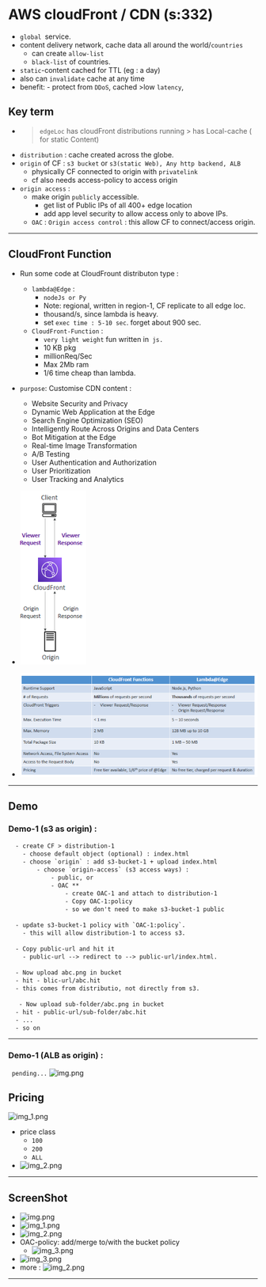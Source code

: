# AWS cloudFront / CDN (s:332)
- `global `service.
- content delivery network, cache data all around the world/`countries`
  - can create `allow-list`
  - `black-list` of countries.
- `static`-content cached for TTL (eg : a day)
- also can `invalidate` cache at any time
- benefit: - protect from `DDoS`, cached >low `latency`,

## Key term
- > `edgeLoc` has cloudFront distributions running >  has Local-cache ( for static Content)
- `distribution` : cache created across the globe.
- `origin` of CF : `s3 bucket` or  `s3(static Web), Any http backend, ALB`
  - physically CF connected to origin with `privatelink`
  - cf also needs access-policy to access origin
- `origin access` :
  - make origin `publicly` accessible.
    - get list of Public IPs of all 400+ edge location
    - add app level security to allow access only to above IPs.
  - `OAC` : `Origin access control` : this allow CF to connect/access origin. 

---
## CloudFront Function
- Run some code at CloudFrount distributon type : 
  - `lambda@Edge` : 
    - `nodeJs or Py`
    - Note: regional, written in region-1, CF replicate to all edge loc.
    - thousand/s, since lambda is heavy. 
    - set `exec time : 5-10 sec`. forget about 900 sec.
  - `CloudFront-Function` : 
    - `very light weight` fun written in` js.`
    - 10 KB pkg
    - millionReq/Sec
    - Max 2Mb ram
    - 1/6 time cheap than lambda.
  
- `purpose`: Customise CDN content :
  - Website Security and Privacy
  - Dynamic Web Application at the Edge
  - Search Engine Optimization (SEO)
  - Intelligently Route Across Origins and Data Centers
  - Bot Mitigation at the Edge
  - Real-time Image Transformation
  - A/B Testing
  - User Authentication and Authorization
  - User Prioritization
  - User Tracking and Analytics
- ![img.png](../99_img/CF/cf-3/img.png)
- ![img_1.png](../99_img/CF/cf-3/img_1.png)
---
## Demo  
### Demo-1 (s3 as origin) :
```
  - create CF > distribution-1
    - choose default object (optional) : index.html
    - choose `origin` : add s3-bucket-1 + upload index.html
        - choose `origin-access` (s3 access ways) :
            - public, or
            - OAC **
                - create OAC-1 and attach to distribution-1
                - Copy OAC-1:policy
                - so we don't need to make s3-bucket-1 public
  
  - update s3-bucket-1 policy with `OAC-1:policy`.
    - this will allow distribution-1 to access s3.
   
  - Copy public-url and hit it
    - public-url --> redirect to --> public-url/index.html.
    
  - Now upload abc.png in bucket
  - hit - blic-url/abc.hit
  - this comes from distributio, not directly from s3.
  
   - Now upload sub-folder/abc.png in bucket
  - hit - public-url/sub-folder/abc.hit
  - ...
  - so on
```
---
### Demo-1 (ALB as origin) :
``` pending...```
![img.png](../99_img/CF/cf-2/img.png)

## Pricing
![img_1.png](../99_img/CF/cf-2/img_1.png)
- price class
  - `100`
  - `200`
  - `ALL`
- ![img_2.png](../99_img/CF/cf-2/img_2.png)

---
## ScreenShot
- ![img.png](../99_img/CF/img.png)
- ![img_1.png](../99_img/CF/img_1.png)
- ![img_2.png](../99_img/CF/img_2.png)
- OAC-policy: add/merge to/with the bucket policy
  - ![img_3.png](../99_img/CF/img_3.png)
- ![img_3.png](../99_img/CF/cf-2/img_3.png)
- more : ![img_2.png](../99_img/CF/cf-3/img_2.png)
---  


